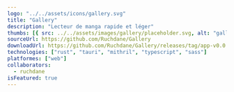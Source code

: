 ```yaml
---
logo: "../../assets/icons/gallery.svg"
title: "Gallery"
description: "Lecteur de manga rapide et léger"
thumbs: [{ src: ../../assets/images/gallery/placeholder.svg, alt: "gallery" }]
sourceUrl: https://github.com/Ruchdane/Gallery
downloadUrl: https://github.com/Ruchdane/Gallery/releases/tag/app-v0.0.2
technologies: ["rust", "tauri", "mithril", "typescript", "sass"]
platformes: ["web"]
collaborators:
  - ruchdane
isFeatured: true
---
```

